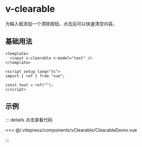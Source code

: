 # v-clearable

为输入框添加一个清除按钮，点击后可以快速清空内容。

## 基础用法

```vue
<template>
  <input v-clearable v-model="text" />
</template>

<script setup lang="ts">
import { ref } from "vue";

const text = ref("");
</script>
```

## 示例

<ClearableDemo />

::: details 点击查看代码

<<< @/.vitepress/components/vClearable/ClearableDemo.vue

:::

<script setup>
import ClearableDemo from '../.vitepress/components/vClearable/ClearableDemo.vue'
</script>
